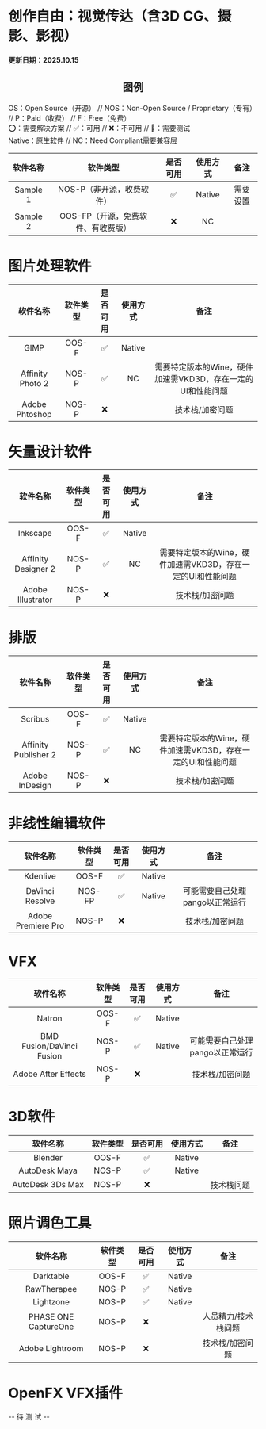 # 创作自由：视觉传达（含3D CG、摄影、影视）
#### 更新日期：2025.10.15

## <center>图例</center>

OS：Open Source（开源） // NOS：Non-Open Source / Proprietary（专有） // P：Paid（收费） // F：Free（免费）<br>
⭕：需要解决方案 // ✅：可用 // ❌：不可用 // 🔧：需要测试<br>
Native：原生软件 // NC：Need Compliant需要兼容层<br>

| 软件名称 | 软件类型 | 是否可用 | 使用方式 | 备注 |
| :-----: | :-----: | :-----: | :-----: | :-----: |
| Sample 1 | NOS-P（非开源，收费软件） | ✅ | Native | 需要设置 |
| Sample 2 | OOS-FP（开源，免费软件、有收费版） | ❌ | NC |  |

# 图片处理软件

| 软件名称 | 软件类型 | 是否可用 | 使用方式 | 备注 |
| :-----: | :-----: | :-----: | :-----: | :-----: |
| GIMP | OOS-F | ✅ | Native | |
| Affinity Photo 2 | NOS-P | ✅ | NC | 需要特定版本的Wine，硬件加速需VKD3D，存在一定的UI和性能问题 |
| Adobe Phtoshop | NOS-P | ❌ | | 技术栈/加密问题 | 

# 矢量设计软件

| 软件名称 | 软件类型 | 是否可用 | 使用方式 | 备注 |
| :-----: | :-----: | :-----: | :-----: | :-----: |
| Inkscape | OOS-F | ✅ | Native | |
| Affinity Designer 2 | NOS-P | ✅ | NC | 需要特定版本的Wine，硬件加速需VKD3D，存在一定的UI和性能问题 |
| Adobe Illustrator | NOS-P | ❌ | | 技术栈/加密问题 | 

# 排版

| 软件名称 | 软件类型 | 是否可用 | 使用方式 | 备注 |
| :-----: | :-----: | :-----: | :-----: | :-----: |
| Scribus | OOS-F | ✅ | Native | |
| Affinity Publisher 2 | NOS-P | ✅ | NC | 需要特定版本的Wine，硬件加速需VKD3D，存在一定的UI和性能问题 |
| Adobe InDesign | NOS-P | ❌ | | 技术栈/加密问题 | 

# 非线性编辑软件

| 软件名称 | 软件类型 | 是否可用 | 使用方式 | 备注 |
| :-----: | :-----: | :-----: | :-----: | :-----: |
| Kdenlive | OOS-F | ✅ | Native | |
| DaVinci Resolve | NOS-FP | ✅ | Native | 可能需要自己处理pango以正常运行 |
| Adobe Premiere Pro | NOS-P | ❌ | | 技术栈/加密问题 | 

# VFX

| 软件名称 | 软件类型 | 是否可用 | 使用方式 | 备注 |
| :-----: | :-----: | :-----: | :-----: | :-----: |
| Natron | OOS-F | ✅ | Native | |
| BMD Fusion/DaVinci Fusion | NOS-P | ✅ | Native | 可能需要自己处理pango以正常运行 |
| Adobe After Effects | NOS-P | ❌ | | 技术栈/加密问题 | 

# 3D软件

| 软件名称 | 软件类型 | 是否可用 | 使用方式 | 备注 |
| :-----: | :-----: | :-----: | :-----: | :-----: |
| Blender | OOS-F | ✅ | Native | |
| AutoDesk Maya | NOS-P | ✅ | Native | |
| AutoDesk 3Ds Max | NOS-P | ❌ | | 技术栈问题 | 


# 照片调色工具

| 软件名称 | 软件类型 | 是否可用 | 使用方式 | 备注 |
| :-----: | :-----: | :-----: | :-----: | :-----: |
| Darktable | OOS-F | ✅ | Native | |
| RawTherapee | NOS-P | ✅ | Native | |
| Lightzone | NOS-P | ✅ | Native | |
| PHASE ONE CaptureOne | NOS-P | ❌ | | 人员精力/技术栈问题 | 
| Adobe Lightroom | NOS-P | ❌ | | 技术栈/加密问题 | 

# OpenFX VFX插件
-- 待 测 试 --
